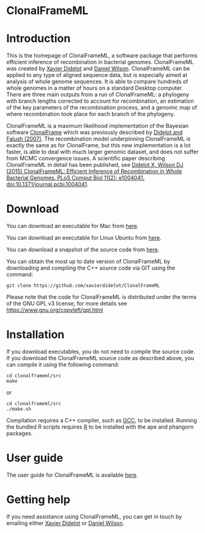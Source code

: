 # ClonalFrameML

# Introduction #

This is the homepage of ClonalFrameML, a software package that performs efficient inference of recombination in bacterial genomes. ClonalFrameML was created by [Xavier Didelot](http://www.imperial.ac.uk/medicine/people/x.didelot/) and [Daniel Wilson](http://www.danielwilson.me.uk/). ClonalFrameML can be applied to any type of aligned sequence data, but is especially aimed at analysis of whole genome sequences. It is able to compare hundreds of whole genomes in a matter of hours on a standard Desktop computer. There are three main outputs from a run of ClonalFrameML: a phylogeny with branch lengths corrected to account for recombination, an estimation of the key parameters of the recombination process, and a genomic map of where recombination took place for each branch of the phylogeny.

ClonalFrameML is a maximum likelihood implementation of the Bayesian software [ClonalFrame](http://www.xavierdidelot.xtreemhost.com/clonalframe.htm) which was previously described by [Didelot and Falush (2007)](http://www.genetics.org/cgi/content/abstract/175/3/1251). The recombination model underpinning ClonalFrameML is exactly the same as for ClonalFrame, but this new implementation is a lot faster, is able to deal with much larger genomic dataset, and does not suffer from MCMC convergence issues. A scientific paper describing ClonalFrameML in detail has been published, see [Didelot X, Wilson DJ (2015) ClonalFrameML: Efficient Inference of Recombination in Whole Bacterial Genomes. PLoS Comput Biol 11(2): e1004041. doi:10.1371/journal.pcbi.1004041](http://journals.plos.org/ploscompbiol/article?id=10.1371/journal.pcbi.1004041).

# Download #

You can download an executable for Mac from [here](http://www.danielwilson.me.uk/ClonalFrameML/ClonalFrameML.Mac.10.7.5).

You can download an executable for Linux Ubuntu from [here](http://www.danielwilson.me.uk/ClonalFrameML/ClonalFrameML.Ubuntu.12.04.2.LTS).

You can download a snapshot of the source code from [here](http://www.danielwilson.me.uk/ClonalFrameML/ClonalFrameML-sourcecode.zip).

You can obtain the most up to date version of ClonalFrameML by downloading and compiling the C++ source code via GIT using the command:
```
git clone https://github.com/xavierdidelot/ClonalFrameML
```

Please note that the code for ClonalFrameML is distributed under the terms of the GNU GPL v3 license, for more details see https://www.gnu.org/copyleft/gpl.html

# Installation #

If you download executables, you do not need to compile the source code. If you download the ClonalFrameML source code as described above, you can compile it using the following command:

```
cd clonalframeml/src
make
```

or

```
cd clonalframeml/src
./make.sh
```

Compilation requires a C++ compiler, such as [GCC](https://gcc.gnu.org/), to be installed. Running the bundled R scripts requires [R](http://cran.r-project.org/) to be installed with the ape and phangorn packages.

# User guide #

The user guide for ClonalFrameML is available [here](https://github.com/xavierdidelot/clonalframeml/wiki).

# Getting help #

If you need assistance using ClonalFrameML, you can get in touch by emailing either [Xavier Didelot](http://www.xavierdidelot.xtreemhost.com/contact.htm) or [Daniel Wilson](http://www.danielwilson.me.uk/contact.html).
